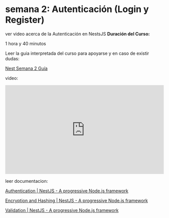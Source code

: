 # semana 2: Autenticación (Login y Register)


ver video acerca de la Autenticación en NestsJS 
**Duración del Curso:**

1 hora y 40 minutos

Leer la guia interpretada del curso para apoyarse y en caso de existir dudas:

[Nest Semana 2 Guía](./Nest%20Semana%202%20Guía.md)

video:
<div style="position: relative; padding-bottom: 56.25%; height: 0; overflow: hidden; max-width: 100%;">
    <iframe 
        src="https://www.youtube.com/embed/Z6G7mCAeXoE" 
        style="position: absolute; top: 0; left: 0; width: 100%; height: 100%;" 
        frameborder="0" 
        allowfullscreen>
    </iframe>
</div>


leer documentacion: 

[Authentication | NestJS - A progressive Node.js framework](https://docs.nestjs.com/security/authentication)

[Encryption and Hashing | NestJS - A progressive Node.js framework](https://docs.nestjs.com/security/encryption-and-hashing)

[Validation | NestJS - A progressive Node.js framework](https://docs.nestjs.com/techniques/validation)
